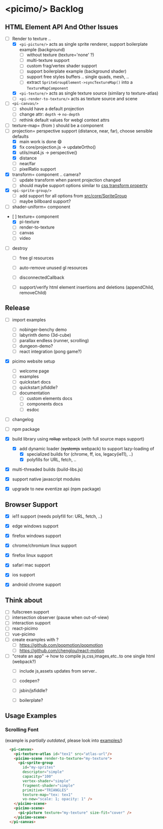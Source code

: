 # &lt;picimo/&gt; Backlog

HTML Element API And Other Issues
---------------------------------

- [ ] Render to texture ..
  - [x] `<pi-picture/>` acts as single sprite renderer, support boilerplate example (background)
    - [ ] without texture (texture='none' ?)
    - [ ] multi-texture support
    - [ ] custom frag/vertex shader support
    - [ ] support boilerplate example (background shader)
    - [ ] support free styles buffers .. single quads, mesh, ..
    - [ ] extract `SpriteGroupElement->syncTextureMap()` into a `TextureMapComponent`
  - [x] `<pi-texture/>` acts as single texture source (similary to texture-atlas)
  - [ ] `<pi-render-to-texture/>` acts as texture source and scene
- [ ] `<pi-canvas/>`
  - [ ] should have a default projection
  - [ ] change attr: `depth` &rarr; `no-depth`
  - [ ] rethink default values for webgl context attrs
- [ ] texture-map= (from <pi-sprite-group>) should be a component
- [ ] projection= perspective support (distance, near, far), choose sensible defaults
  - [x] main work is done :smile:
  - [x] fix core/projection.js -> updateOrtho()
  - [x] utils/mat4.js -> perspective()
  - [x] distance
  - [ ] near/far
  - [ ] pixelRatio support
- [x] transform= component .. camera?
  - [ ] update transform when parent projection changed
  - [ ] should maybe support options similar to [css transform property](https://www.w3schools.com/cssref/css3_pr_transform.asp)
- [x] `<pi-sprite-group/>`
  - [ ] add support for all options from [src/core/SpriteGroup](src/core/sprite_group.js)
  - [ ] maybe billboard support?
- [ ] shader-uniform= component
- [ ] texture= component
  - [x] pi-texture
  - [ ] render-to-texture
  - [ ] canvas
  - [ ] video
- [ ] destroy
  - [ ] free gl resources
  - [ ] auto-remove unused gl resources
  - [ ] disconnectedCallback
  - [ ] support/verify html element insertions and deletions (appendChild, removeChild)


Release
-------

- [ ] import examples
  - [ ] nobinger-benchy demo
  - [ ] labyrinth demo (3d-cube)
  - [ ] parallax endless (runner, scrolling)
  - [ ] dungeon-demo?
  - [ ] react integration (pong game?)
- [x] picimo website setup
  - [ ] welcome page
  - [ ] examples
  - [ ] quickstart docs
  - [ ] quickstart jsfiddle?
  - [ ] documentation
    - [ ] custom elements docs
    - [ ] components docs
    - [ ] esdoc
- [ ] changelog
- [ ] npm package
- [x] build library using ~~rollup~~ webpack (with full source maps support)
  - [x] add dynamic loader (~~systemjs~~ webpack) to support lazy-loading of
    - [x] specialized builds for (chrome, ff, ios, legacy(ie11), ..)
    - [x] polyfills for URL, fetch, ..
- [x] multi-threaded builds (build-libs.js)
- [x] support native javascript modules
- [x] upgrade to new eventize api (npm package)


Browser Support
---------------

- [x] ie11 support (needs polyfill for: URL, fetch, ..)
- [x] edge windows support
- [x] firefox windows support
- [x] chrome/chromium linux support
- [x] firefox linux support
- [x] safari mac support
- [x] ios support
- [x] android chrome support


Think about
-----------

- [ ] fullscreen support
- [ ] intersection observer (pause when out-of-view)
- [ ] interaction support
- [ ] react-picimo
- [ ] vue-picimo
- [ ] create examples with ?
  - [ ] https://github.com/popmotion/popmotion
  - [ ] https://github.com/chenglou/react-motion
- [ ] "create an app" -> how to compile js,css,images,etc..to one single html (webpack?)
  - [ ] include js,assets updates from server..
  - [ ] codepen?
  - [ ] jsbin/jsfiddle?
  - [ ] boilerplate?


Usage Examples
--------------

### Scrolling Font

(example is _partially outdated_, please look into [examples/](examples/))

```html
  <pi-canvas>
    <pi-texture-atlas id="tex1" src="atlas-url"/>
    <picimo-scene render-to-texture="my-texture">
      <pi-sprite-group
        id="my-sprites"
        descriptor="simple"
        capacity="100"
        vertex-shader="simple"
        fragment-shader="simple"
        primitive="TRIANGLES"
        texture-map="tex: tex1"
        vo-new="scale: 1; opacity: 1" />
    </picimo-scene>
    <picimo-scene>
      <pi-picture texture="my-texture" size-fit="cover" />
    </picimo-scene>
  </pi-canvas>
```

